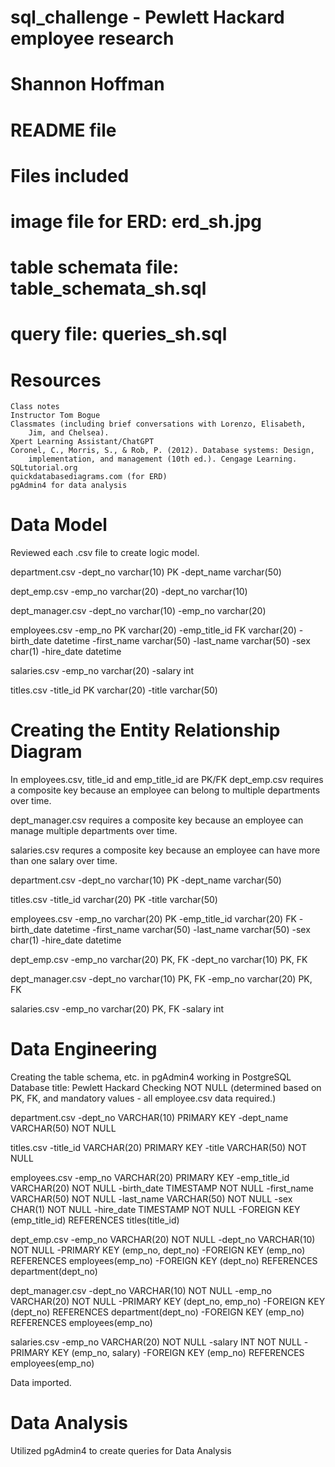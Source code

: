 # sql_challenge - Pewlett Hackard employee research
# Shannon Hoffman
# README file

# Files included
# image file for ERD: erd_sh.jpg
# table schemata file: table_schemata_sh.sql
# query file: queries_sh.sql

# Resources
    Class notes
    Instructor Tom Bogue
    Classmates (including brief conversations with Lorenzo, Elisabeth, 
        Jim, and Chelsea). 
    Xpert Learning Assistant/ChatGPT
    Coronel, C., Morris, S., & Rob, P. (2012). Database systems: Design, 
        implementation, and management (10th ed.). Cengage Learning.
    SQLtutorial.org
    quickdatabasediagrams.com (for ERD)
    pgAdmin4 for data analysis


# Data Model
Reviewed each .csv file to create logic model.

department.csv
-dept_no varchar(10) PK
-dept_name varchar(50)

dept_emp.csv
-emp_no varchar(20)
-dept_no varchar(10)

dept_manager.csv
-dept_no varchar(10)
-emp_no varchar(20)

employees.csv
-emp_no PK varchar(20)
-emp_title_id FK varchar(20)
-birth_date datetime
-first_name varchar(50)
-last_name varchar(50)
-sex char(1)
-hire_date datetime

salaries.csv
-emp_no varchar(20)
-salary int

titles.csv
-title_id PK varchar(20)
-title varchar(50)


# Creating the Entity Relationship Diagram
In employees.csv, title_id and emp_title_id are PK/FK
dept_emp.csv requires a composite key because an employee can belong to
multiple departments over time. 

dept_manager.csv requires a composite key because an employee can manage
multiple departments over time.

salaries.csv requres a composite key because an employee can have more than
one salary over time.

department.csv
-dept_no varchar(10) PK
-dept_name varchar(50)

titles.csv
-title_id varchar(20) PK
-title varchar(50)

employees.csv
-emp_no varchar(20) PK
-emp_title_id varchar(20) FK
-birth_date datetime
-first_name varchar(50)
-last_name varchar(50)
-sex char(1)
-hire_date datetime

dept_emp.csv
-emp_no varchar(20) PK, FK
-dept_no varchar(10) PK, FK

dept_manager.csv
-dept_no varchar(10) PK, FK
-emp_no varchar(20) PK, FK

salaries.csv
-emp_no varchar(20) PK, FK
-salary int


# Data Engineering
Creating the table schema, etc. in pgAdmin4
working in PostgreSQL
Database title: Pewlett Hackard
Checking NOT NULL (determined based on PK, FK, and 
mandatory values - all employee.csv data required.)

department.csv
-dept_no VARCHAR(10) PRIMARY KEY
-dept_name VARCHAR(50) NOT NULL

titles.csv
-title_id VARCHAR(20) PRIMARY KEY
-title VARCHAR(50) NOT NULL

employees.csv
-emp_no VARCHAR(20) PRIMARY KEY
-emp_title_id VARCHAR(20) NOT NULL
-birth_date TIMESTAMP NOT NULL
-first_name VARCHAR(50) NOT NULL
-last_name VARCHAR(50) NOT NULL
-sex CHAR(1) NOT NULL
-hire_date TIMESTAMP NOT NULL
-FOREIGN KEY (emp_title_id) REFERENCES titles(title_id)

dept_emp.csv
-emp_no VARCHAR(20) NOT NULL
-dept_no VARCHAR(10) NOT NULL
-PRIMARY KEY (emp_no, dept_no)
-FOREIGN KEY (emp_no) REFERENCES employees(emp_no)
-FOREIGN KEY (dept_no) REFERENCES department(dept_no)

dept_manager.csv
-dept_no VARCHAR(10) NOT NULL
-emp_no VARCHAR(20) NOT NULL
-PRIMARY KEY (dept_no, emp_no)
-FOREIGN KEY (dept_no) REFERENCES department(dept_no)
-FOREIGN KEY (emp_no) REFERENCES employees(emp_no)

salaries.csv
-emp_no VARCHAR(20) NOT NULL
-salary INT NOT NULL
-PRIMARY KEY (emp_no, salary)
-FOREIGN KEY (emp_no) REFERENCES employees(emp_no)


Data imported.

# Data Analysis
Utilized pgAdmin4 to create queries for Data Analysis



